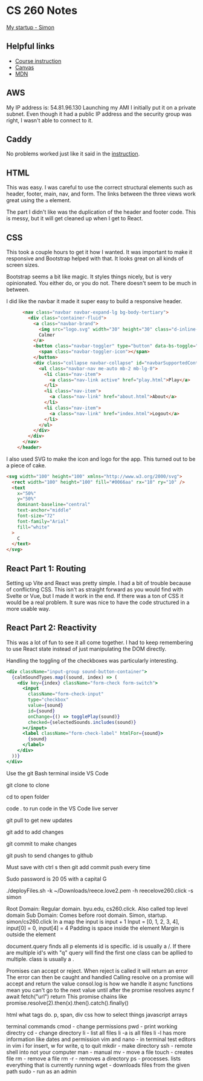 # CS 260 Notes

[My startup - Simon](https://simon.cs260.click)

## Helpful links

- [Course instruction](https://github.com/webprogramming260)
- [Canvas](https://byu.instructure.com)
- [MDN](https://developer.mozilla.org)

## AWS

My IP address is: 54.81.96.130
Launching my AMI I initially put it on a private subnet. Even though it had a public IP address and the security group was right, I wasn't able to connect to it.

## Caddy

No problems worked just like it said in the [instruction](https://github.com/webprogramming260/.github/blob/main/profile/webServers/https/https.md).

## HTML

This was easy. I was careful to use the correct structural elements such as header, footer, main, nav, and form. The links between the three views work great using the `a` element.

The part I didn't like was the duplication of the header and footer code. This is messy, but it will get cleaned up when I get to React.

## CSS

This took a couple hours to get it how I wanted. It was important to make it responsive and Bootstrap helped with that. It looks great on all kinds of screen sizes.

Bootstrap seems a bit like magic. It styles things nicely, but is very opinionated. You either do, or you do not. There doesn't seem to be much in between.

I did like the navbar it made it super easy to build a responsive header.

```html
      <nav class="navbar navbar-expand-lg bg-body-tertiary">
        <div class="container-fluid">
          <a class="navbar-brand">
            <img src="logo.svg" width="30" height="30" class="d-inline-block align-top" alt="" />
            Calmer
          </a>
          <button class="navbar-toggler" type="button" data-bs-toggle="collapse" data-bs-target="#navbarSupportedContent">
            <span class="navbar-toggler-icon"></span>
          </button>
          <div class="collapse navbar-collapse" id="navbarSupportedContent">
            <ul class="navbar-nav me-auto mb-2 mb-lg-0">
              <li class="nav-item">
                <a class="nav-link active" href="play.html">Play</a>
              </li>
              <li class="nav-item">
                <a class="nav-link" href="about.html">About</a>
              </li>
              <li class="nav-item">
                <a class="nav-link" href="index.html">Logout</a>
              </li>
            </ul>
          </div>
        </div>
      </nav>
    </header>
```

I also used SVG to make the icon and logo for the app. This turned out to be a piece of cake.

```html
<svg width="100" height="100" xmlns="http://www.w3.org/2000/svg">
  <rect width="100" height="100" fill="#0066aa" rx="10" ry="10" />
  <text
    x="50%"
    y="50%"
    dominant-baseline="central"
    text-anchor="middle"
    font-size="72"
    font-family="Arial"
    fill="white"
  >
    C
  </text>
</svg>
```

## React Part 1: Routing

Setting up Vite and React was pretty simple. I had a bit of trouble because of conflicting CSS. This isn't as straight forward as you would find with Svelte or Vue, but I made it work in the end. If there was a ton of CSS it would be a real problem. It sure was nice to have the code structured in a more usable way.

## React Part 2: Reactivity

This was a lot of fun to see it all come together. I had to keep remembering to use React state instead of just manipulating the DOM directly.

Handling the toggling of the checkboxes was particularly interesting.

```jsx
<div className="input-group sound-button-container">
  {calmSoundTypes.map((sound, index) => (
    <div key={index} className="form-check form-switch">
      <input
        className="form-check-input"
        type="checkbox"
        value={sound}
        id={sound}
        onChange={() => togglePlay(sound)}
        checked={selectedSounds.includes(sound)}
      ></input>
      <label className="form-check-label" htmlFor={sound}>
        {sound}
      </label>
    </div>
  ))}
</div>
```

Use the git Bash terminal inside VS Code

git clone to clone

cd to open folder

code . to run code in the VS Code live server

git pull to get new updates

git add to add changes

git commit to make changes

git push to send changes to github

Must save with ctrl s then git add commit push every time

Sudo password is 20 05 with a capital G

./deployFiles.sh -k ~/Downloads/reece.love2.pem -h reecelove260.click -s simon

Root Domain: Regular domain. byu.edu, cs260.click. Also called top level domain
Sub Domain: Comes before root domain. Simon, startup. simon/cs260.click
In a map the input is input + 1
Input = [0, 1, 2, 3, 4], input[0] = 0, input[4] = 4
Padding is space inside the element
Margin is outside the element

<div></div>
<p id = "q"></p>
<p class = "p"></p>
document.query<div.p> finds all p elements
id is specific. id is usually a /. If there are multiple id's with "q" query will find the first one
class can be apllied to multiple. class is usually a .

Promises can accept or reject. When reject is called it will return an error
The error can then be caught and handled
Calling resolve on a promise will accept and return the value
consol.log is how we handle it
async functions mean you can't go to the next value until after the promise resolves
async f
await fetch("url")
return
This promise chains like promise.resolve(2).then(x).then().catch().finally()

html what tags do. p, span, div
css how to select things
javascript arrays

terminal commands
cmod - change permissions
pwd - print working directry
cd - change directory
li - list all files
li -a is all files
li -l has more information like dates and permission
vim and nano - in terminal test editors
in vim i for insert, w for write, q to quit
mkdir - make directory
ssh - remote shell into not your computer
man - manual
mv - move a file
touch - creates file
rm - remove a file
rm -r - removes a directory
ps - processes. lists everything that is currently running
wget - downloads files from the given path
sudo - run as an admin
